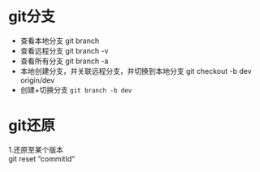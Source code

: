 # git分支
* 查看本地分支  git branch 
* 查看远程分支 git branch -v
* 查看所有分支 git branch -a
* 本地创建分支，并关联远程分支，并切换到本地分支 git checkout -b dev origin/dev
* 创建+切换分支 `git branch -b dev`


# git还原
1.还原至某个版本<br>
git reset ”commitId“
